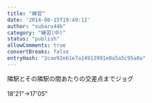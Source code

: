 ```yaml
---
title: "練習"
date: '2014-08-15T19:49:12'
author: "subaru44k"
category: "練習(中)"
status: "publish"
allowComments: true
convertBreaks: false
entryHash: "2cae92e61e7a14913991e0a5a5c95a0a"
---
```

隣駅とその隣駅の間あたりの交差点までジョグ<br>
<br>
18'21"→17'05"
